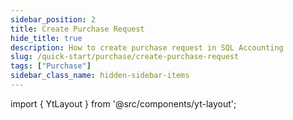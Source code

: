 ```yaml
---
sidebar_position: 2
title: Create Purchase Request
hide_title: true
description: How to create purchase request in SQL Accounting
slug: /quick-start/purchase/create-purchase-request
tags: ["Purchase"]
sidebar_class_name: hidden-sidebar-items
---
```


import { YtLayout } from '@src/components/yt-layout';

<YtLayout 
    url="https://www.youtube.com/embed/Lwa3nr8hIIU?autoplay=1"
    videoId="Lwa3nr8hIIU"
    title="Purchase Request"
/>
